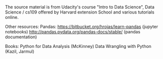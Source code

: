 The source material is from Udacity's course "Intro to Data Science", Data Science / cs109 offered by Harvard extension School and various tutorials online.

Other resources:
Pandas:
https://bitbucket.org/hrojas/learn-pandas (jupyter notebooks)
http://pandas.pydata.org/pandas-docs/stable/ (pandas documentation)

Books:
Python for Data Analysis (McKinney)
Data Wrangling with Python (Kazil, Jarmul)

